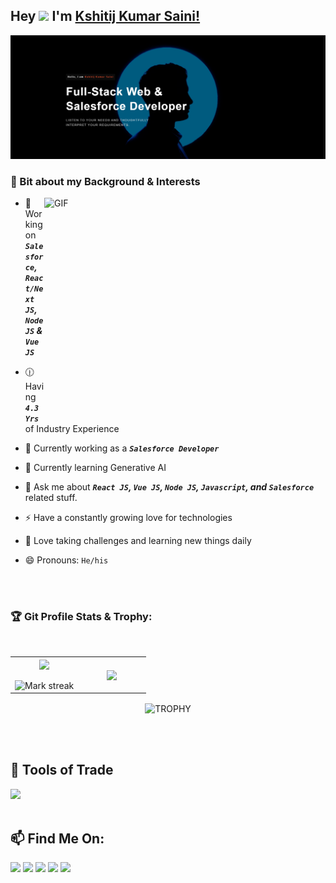 ### <h2 dir="auto">Hey <img src="https://media.giphy.com/media/hvRJCLFzcasrR4ia7z/giphy.gif" width="25px"> I'm [Kshitij Kumar Saini!](https://kshitij-kumar-saini.vercel.app)</h2>

 <img src="/assets/banner.png" alt="banner">

### 🤔 Bit about my Background & Interests

<a target="_blank">
  <img align="right" top="600" height="350" width="450" alt="GIF" src="https://media.giphy.com/media/SWoSkN6DxTszqIKEqv/giphy.gif">
</a>

- 🔭 Working on ***`Salesforce`, `React/Next JS`, `Node JS` & `Vue JS`***

- 🕧 Having ***`4.3 Yrs`*** of Industry Experience

- 🌱 Currently working as a ***`Salesforce Developer`***

- 🤖 Currently learning Generative AI
  
- 💬 Ask me about ***`React JS`, `Vue JS`, `Node JS`, `Javascript`, and `Salesforce`*** related stuff.

- ⚡ Have a constantly growing love for technologies

- 💖 Love taking challenges and learning new things daily

- 😄 Pronouns: `He/his`
<br/>
<br/>

### 🏆 Git Profile Stats & Trophy:
<br/>
<p align="center">
<table align="center">
  <tr border="none">
  <td width="50%" align="center">
    <img  align="center"  src="https://github-readme-stats.vercel.app/api?username=kshitijkumarsaini&theme=radical&show_icons=true&count_private=true" />
    <br></br>
    <img  title="🔥 Get streak stats for your profile at git.io/streak-stats" alt="Mark streak" src="https://github-readme-streak-stats.herokuapp.com/?user=kshitijkumarsaini&theme=radical&hide_border=false" alt="Kshitij's github stats" data-canonical-src="https://github-readme-stats.vercel.app/api/top-langs/?username=kshitijkumarsaini&theme=radical&hide_border=false" /> 
  </td>
  
  <td width="50%" align="center">
    <img  align="center"  src="https://github-readme-stats.anuraghazra1.vercel.app/api/top-langs/?username=kshitijkumarsaini&theme=radical&hide_border=false&no-bg=true&no-frame=true&langs_count=10"/>
  </td>
  </tr>
</table>

<div align="center">
  <img align="center" width=84% src="https://github-profile-trophy.vercel.app/?username=kshitijkumarsaini&theme=radical&row=1&column=7&margin-h=15&margin-w=5&no-bg=true" alt="TROPHY" />
</div>
</p>
<br/>
<br/>

<h2>🔭 Tools of Trade</h2>

[![](https://skillicons.dev/icons?i=git,github,html,css,sass,bootstrap,tailwind,materialui,js,jquery,docker,graphql,express,nodejs,react,nextjs,vue,prisma,redux,wordpress,postman,firebase,mongodb,gcp,powershell,vscode,planetscale,vercel,stackoverflow)](https://skillicons.dev)
<br/>
<br/>

<h2>📫 Find Me On:</h2>
<p align="left">
  <a href="https://www.linkedin.com/in/kshitij-kumar-saini98/" target="_blank"><img src="https://skillicons.dev/icons?i=linkedin" /></a>
  <a href="https://twitter.com/imkshitijkumar" target="_blank"><img src="https://skillicons.dev/icons?i=twitter" /></a>
  <a href="https://www.instagram.com/iamkshitijkumarsaini"><img src="https://skillicons.dev/icons?i=instagram" /></a>
  <a href="https://github.com/kshitijkumarsaini"><img src="https://skillicons.dev/icons?i=github" /></a>
  <a href="https://kshitij-kumar-saini.vercel.app"><img src="https://skillicons.dev/icons?i=actix" /></a>
</p>
<!-- [![](https://visitcount.itsvg.in/api?id=kshitijkumarsaini&label=Profile%20Views&color=10&icon=5&pretty=false)](https://visitcount.itsvg.in) -->
